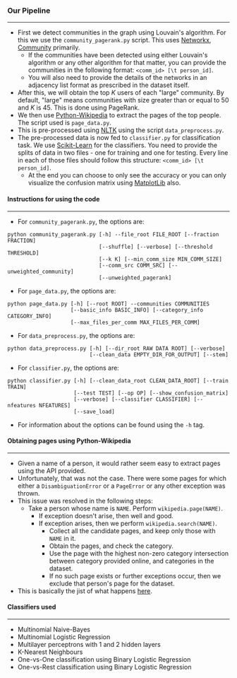 ### Our Pipeline
----------------

+ First we detect communities in the graph using Louvain's algorithm. For this we use the `community_pagerank.py` script. This uses [Networkx](https://networkx.github.io), [Community](https://perso.crans.org/aynaud/communities/index.html) primarily.
    + If the communities have been detected using either Louvain's algorithm or any other algorithm for that matter, you can provide the communities in the following format: `<comm_id> [\t person_id]`.
    + You will also need to provide the details of the networks in an adjacency list format as prescribed in the dataset itself.
+ After this, we will obtain the top _K_ users of each "large" community. By default, "large" means communities with size greater than or equal to 50 and _K_ is 45. This is done using PageRank.
+ We then use [Python-Wikipedia](https://pypi.python.org/pypi/wikipedia) to extract the pages of the top people. The script used is `page_data.py`.
+ This is pre-processed using [NLTK](https://www.nltk.org/) using the script `data_preprocess.py`.
+ The pre-processed data is now fed to `classifier.py` for classification task. We use [Scikit-Learn](http://scikit-learn.org/stable/index.html) for the classifiers. You need to provide the splits of data in two files - one for training and one for testing. Every line in each of those files should follow this structure: `<comm_id> [\t person_id]`.
    + At the end you can choose to only see the accuracy or you can only visualize the confusion matrix using [MatplotLib](https://matplotlib.org/) also.

#### Instructions for using the code
------------------------------------

+ For `community_pagerank.py`, the options are:
```
python community_pagerank.py [-h] --file_root FILE_ROOT [--fraction FRACTION]
                             [--shuffle] [--verbose] [--threshold THRESHOLD]
                             [--k K] [--min_comm_size MIN_COMM_SIZE]
                             [--comm_src COMM_SRC] [--unweighted_community]
                             [--unweighted_pagerank]
```
+ For `page_data.py`, the options are:
```
python page_data.py [-h] [--root ROOT] --communities COMMUNITIES
                    [--basic_info BASIC_INFO] [--category_info CATEGORY_INFO]
                    [--max_files_per_comm MAX_FILES_PER_COMM]
```
+ For `data_preprocess.py`, the options are:
```
python data_preprocess.py [-h] [--dir_root RAW DATA ROOT] [--verbose]
                          [--clean_data EMPTY_DIR_FOR_OUTPUT] [--stem]
```
+ For `classifier.py`, the options are:
```
python classifier.py [-h] [--clean_data_root CLEAN_DATA_ROOT] [--train TRAIN]
                     [--test TEST] [--op OP] [--show_confusion_matrix]
                     [--verbose] [--classifier CLASSIFIER] [--nfeatures NFEATURES]
                     [--save_load]
```
+ For information about the options can be found using the `-h` tag.

#### Obtaining pages using Python-Wikipedia
-------------------------------------------

+ Given a name of a person, it would rather seem easy to extract pages using the API provided.
+ Unfortunately, that was not the case. There were some pages for which either a `DisambiguationError` or a `PageError` or any other exception was thrown.
+ This issue was resolved in the following steps:
    + Take a person whose name is `NAME`. Perform `wikipedia.page(NAME)`.
        + If exception doesn't arise, then well and good.
        + If exception arises, then we perform `wikipedia.search(NAME)`.
            + Collect all the candidate pages, and keep only those with `NAME` in it.
            + Obtain the pages, and check the category.
            + Use the page with the highest non-zero category intersection between category provided online, and categories in the dataset.
            + If no such page exists or further exceptions occur, then we exclude that person's page for the dataset.
+ This is basically the jist of what happens [here](https://github.com/vishwakftw/CS6670-TDM/blob/master/pipeline/page_data.py#L93-L115).

#### Classifiers used
---------------------

+ Multinomial Naive-Bayes
+ Multinomial Logistic Regression
+ Multilayer perceptrons with 1 and 2 hidden layers
+ K-Nearest Neighbours
+ One-vs-One classification using Binary Logistic Regression
+ One-vs-Rest classification using Binary Logistic Regression
